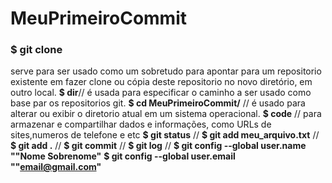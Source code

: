 # MeuPrimeiroCommit
### **$ git clone**
serve para ser usado como um sobretudo para apontar para um repositorio existente em fazer clone ou cópia deste repositorio no novo diretório, em outro local.
**$ dir**// é usada para especificar o caminho a ser usado como base par os repositorios git.
**$ cd MeuPrimeiroCommit/** // é usado para alterar ou exibir o diretorio atual em um sistema operacional.
**$ code** // para armazenar e compartilhar dados e informações, como URLs de sites,numeros de telefone e etc
**$ git status** // 
**$ git add meu_arquivo.txt** // 
**$ git add .**	//
**$ git commit** //
**$ git log** //
**$ git config --global user.name ""Nome Sobrenome"**
**$ git config --global user.email ""email@gmail.com"**